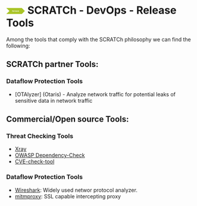 # <img src="../../images/release.png" alt ='release'  width="10%" > SCRATCh - DevOps - Release Tools


Among the tools that comply with the SCRATCh philosophy we can find the following:


## **SCRATCh partner Tools**:	

### Dataflow Protection Tools
* [OTAlyzer] (Otaris) - Analyze network traffic for potential leaks of sensitive data in network traffic

## **Commercial/Open source Tools**:
### Threat Checking Tools
* [Xray]
* [OWASP Dependency-Check]
* [CVE-check-tool]
### Dataflow Protection Tools
* [Wireshark]: Widely used networ protocol analyzer.
* [mitmproxy]: SSL capable intercepting proxy


[Otaris]: ./OTARIS/README.md
[Xray]: https://jfrog.com/xray/
[OWASP Dependency-Check]: https://owasp.org/www-project-dependency-check/
[CVE-check-tool]: https://github.com/clearlinux/cve-check-tool
[Wireshark]: https://www.wireshark.org/
[mitmproxy]: https://github.com/mitmproxy/mitmproxy
